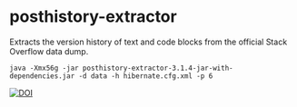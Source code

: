# posthistory-extractor
Extracts the version history of text and code blocks from the official Stack Overflow data dump.

    java -Xmx56g -jar posthistory-extractor-3.1.4-jar-with-dependencies.jar -d data -h hibernate.cfg.xml -p 6

[![DOI](https://zenodo.org/badge/98211942.svg)](https://zenodo.org/badge/latestdoi/98211942)
